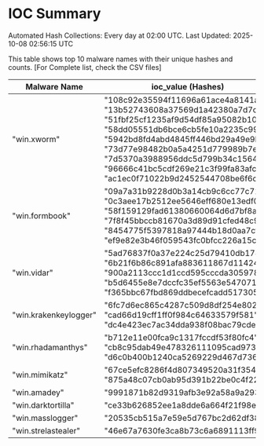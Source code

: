 # IOC Summary

Automated Hash Collections: Every day at 02:00 UTC. Last Updated: 2025-10-08 02:56:15 UTC

This table shows top 10 malware names with their unique hashes and counts. [For Complete list, check the CSV files]

| Malware Name | ioc_value (Hashes) | Count |
|--------------|--------------------|-------|
|  "win.xworm" |  "108c92e35594f11696a61ace4a8141ac"<br> "13b52743608a37569d1a42380a7d7c00"<br> "51fbf25cf1235af9d54df85a95082b10"<br> "58dd05551db6bce6cb5fe10a2235c996"<br> "5942bd8fd4abd4845ff446bd29a49e9b"<br> "73d77e98482b0a5a4251d779989b7e1d"<br> "7d5370a3988956ddc5d799b34c156467"<br> "96666c41bc5cdf269e21c3f99fa83afc"<br> "ac1ec0f71022b9d2452544708be6f6da" | 9 |
|  "win.formbook" |  "09a7a31b9228d0b3a14cb9c6cc77c71c"<br> "0c3aee17b2512ee5646eff680e13edf0"<br> "58f159129fad61380660064d6d7bf8a9"<br> "7f8f45bbccb81670a3d89d91cfed48c9"<br> "8454775f5397818a97444b18d0aa7cf3"<br> "ef9e82e3b46f059543fc0bfcc226a15c" | 6 |
|  "win.vidar" |  "5ad76837f0a37e224c25d79410db178e"<br> "6b21f6b86c891afa883611867d114241"<br> "900a2113ccc1d1ccd595cccda305978d"<br> "b5d6455e8e7dccfc35ef5563e5470714"<br> "f365bbc67fbd869ddbecefcadd517305" | 5 |
|  "win.krakenkeylogger" |  "6fc7d6ec865c4287c509d8df254e8029"<br> "cad66d19cff1ff0f984c64633579f581"<br> "dc4e423ec7ac34dda938f08bac79cde4" | 3 |
|  "win.rhadamanthys" |  "b712e11e00fca9c1317fccdf53f80fc4"<br> "cb8c95dab49e478326111095cad97378"<br> "d6c0b400b1240ca5269229d467d73647" | 3 |
|  "win.mimikatz" |  "67ce5efc8286f4d807349520a31f354b"<br> "875a48c07cb0ab95d391b22be0c4f225" | 2 |
|  "win.amadey" |  "9991871b82d9319afb3e92a58a9a2937" | 1 |
|  "win.darktortilla" |  "ce33b626852ee1a8dde6a664f21f98e8" | 1 |
|  "win.masslogger" |  "20535cb515a7e59e5d767bc2d62df384" | 1 |
|  "win.strelastealer" |  "46e67a7630fe3ca8b73c6a6891113ff9" | 1 |
